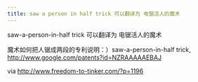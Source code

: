 ```yaml
---
title: saw a person in half trick 可以翻译为 电锯活人的魔术
---
```


<p>saw-a-person-in-half trick 可以翻译为 电锯活人的魔术</p>

<p>魔术如何把人锯成两段的专利说明：）saw-a-person-in-half trick,  <a href="http://www.google.com/patents?id=NZRAAAAAEBAJ">http://www.google.com/patents?id=NZRAAAAAEBAJ</a></p>

<p>via <a href="http://www.freedom-to-tinker.com/?p=1196">http://www.freedom-to-tinker.com/?p=1196</a></p>
